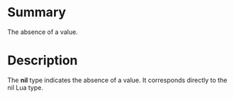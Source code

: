 # Summary
The absence of a value.

# Description
The **nil** type indicates the absence of a value. It corresponds directly to
the nil Lua type.
